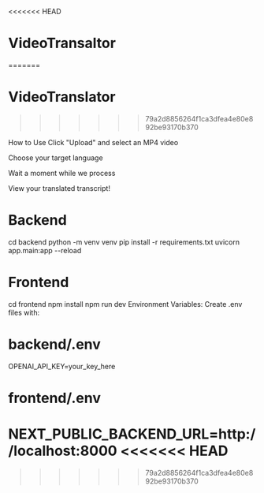 <<<<<<< HEAD
# VideoTransaltor
=======
# VideoTranslator

>>>>>>> 79a2d8856264f1ca3dfea4e80e892be93170b370


How to Use
Click "Upload" and select an MP4 video

Choose your target language

Wait a moment while we process

View your translated transcript!


# Backend
cd backend
python -m venv venv
pip install -r requirements.txt
uvicorn app.main:app --reload

# Frontend
cd frontend
npm install
npm run dev
Environment Variables:
Create .env files with:

# backend/.env
OPENAI_API_KEY=your_key_here

# frontend/.env
NEXT_PUBLIC_BACKEND_URL=http://localhost:8000
<<<<<<< HEAD
=======

>>>>>>> 79a2d8856264f1ca3dfea4e80e892be93170b370
